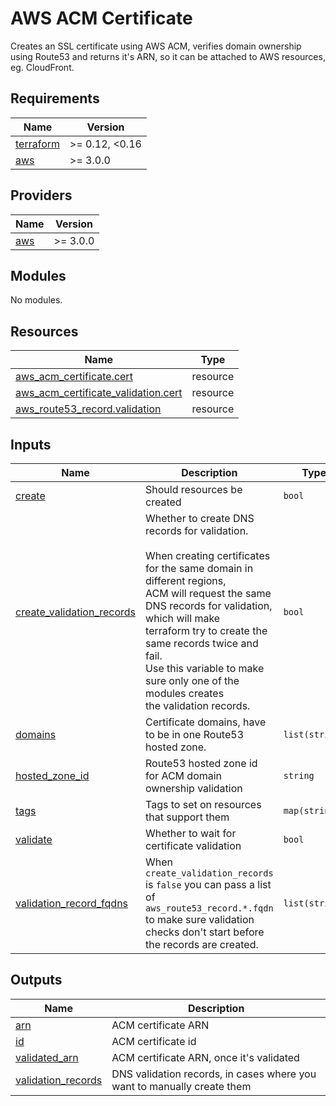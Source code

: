 # AWS ACM Certificate

Creates an SSL certificate using AWS ACM, verifies domain ownership using Route53 and returns it's ARN, so it can be attached to AWS resources, eg. CloudFront.

<!-- BEGIN_TF_DOCS -->
## Requirements

| Name | Version |
|------|---------|
| <a name="requirement_terraform"></a> [terraform](#requirement\_terraform) | >= 0.12, <0.16 |
| <a name="requirement_aws"></a> [aws](#requirement\_aws) | >= 3.0.0 |

## Providers

| Name | Version |
|------|---------|
| <a name="provider_aws"></a> [aws](#provider\_aws) | >= 3.0.0 |

## Modules

No modules.

## Resources

| Name | Type |
|------|------|
| [aws_acm_certificate.cert](https://registry.terraform.io/providers/hashicorp/aws/latest/docs/resources/acm_certificate) | resource |
| [aws_acm_certificate_validation.cert](https://registry.terraform.io/providers/hashicorp/aws/latest/docs/resources/acm_certificate_validation) | resource |
| [aws_route53_record.validation](https://registry.terraform.io/providers/hashicorp/aws/latest/docs/resources/route53_record) | resource |

## Inputs

| Name | Description | Type | Default | Required |
|------|-------------|------|---------|:--------:|
| <a name="input_create"></a> [create](#input\_create) | Should resources be created | `bool` | `true` | no |
| <a name="input_create_validation_records"></a> [create\_validation\_records](#input\_create\_validation\_records) | Whether to create DNS records for validation.<br><br>    When creating certificates for the same domain in different regions,<br>    ACM will request the same DNS records for validation, which will make<br>    terraform try to create the same records twice and fail.<br>    Use this variable to make sure only one of the modules creates<br>    the validation records. | `bool` | `true` | no |
| <a name="input_domains"></a> [domains](#input\_domains) | Certificate domains, have to be in one Route53 hosted zone. | `list(string)` | n/a | yes |
| <a name="input_hosted_zone_id"></a> [hosted\_zone\_id](#input\_hosted\_zone\_id) | Route53 hosted zone id for ACM domain ownership validation | `string` | `null` | no |
| <a name="input_tags"></a> [tags](#input\_tags) | Tags to set on resources that support them | `map(string)` | `{}` | no |
| <a name="input_validate"></a> [validate](#input\_validate) | Whether to wait for certificate validation | `bool` | `true` | no |
| <a name="input_validation_record_fqdns"></a> [validation\_record\_fqdns](#input\_validation\_record\_fqdns) | When `create_validation_records` is `false` you can pass a list of `aws_route53_record.*.fqdn` to make sure validation checks don't start before the records are created. | `list(string)` | `null` | no |

## Outputs

| Name | Description |
|------|-------------|
| <a name="output_arn"></a> [arn](#output\_arn) | ACM certificate ARN |
| <a name="output_id"></a> [id](#output\_id) | ACM certificate id |
| <a name="output_validated_arn"></a> [validated\_arn](#output\_validated\_arn) | ACM certificate ARN, once it's validated |
| <a name="output_validation_records"></a> [validation\_records](#output\_validation\_records) | DNS validation records, in cases where you want to manually create them |
<!-- END_TF_DOCS -->
